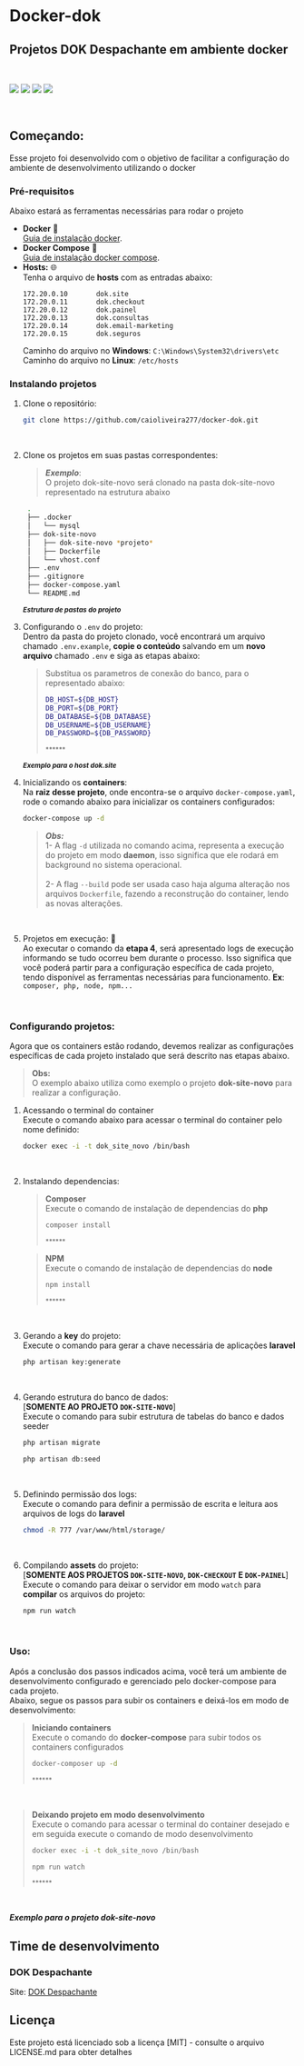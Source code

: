 # **Docker-dok**
## Projetos **DOK Despachante** em ambiente **docker**

<br>
<p float="left">
<img src="https://img.shields.io/badge/Laravel-FF2D20?style=for-the-badge&logo=laravel&logoColor=white">
<img src="https://img.shields.io/badge/MySQL-00000F?style=for-the-badge&logo=mysql&logoColor=white">
<img src="https://img.shields.io/badge/Docker-2CA5E0?style=for-the-badge&logo=docker&logoColor=white">
<img src="https://img.shields.io/badge/Node.js-339933?style=for-the-badge&logo=nodedotjs&logoColor=white">
</p>
<br>

<!-- GETTING STARTED -->
## Começando:

Esse projeto foi desenvolvido com o objetivo de facilitar a configuração do ambiente de desenvolvimento utilizando o docker

### Pré-requisitos

Abaixo estará as ferramentas necessárias para rodar o projeto
* **Docker** 🐳<br>
  [Guia de instalação docker](https://docs.docker.com/get-docker/).
* **Docker Compose** 🐳<br>
  [Guia de instalação docker compose](https://docs.docker.com/compose/install/).
* **Hosts:** 🌐<br>
    Tenha o arquivo de **hosts** com as entradas abaixo:
    ```vim
    172.20.0.10       dok.site
    172.20.0.11       dok.checkout
    172.20.0.12       dok.painel
    172.20.0.13       dok.consultas
    172.20.0.14       dok.email-marketing
    172.20.0.15       dok.seguros
    ```
    Caminho do arquivo no **Windows**: `C:\Windows\System32\drivers\etc`<br>
    Caminho do arquivo no **Linux**: `/etc/hosts`<br>

### Instalando projetos

1. Clone o repositório:
   ```sh
   git clone https://github.com/caioliveira277/docker-dok.git
   ```
   <br>
   
2. Clone os projetos em suas pastas correspondentes:
    >***Exemplo***: <br>
    O projeto dok-site-novo será clonado na pasta dok-site-novo representado na estrutura abaixo
   ```sh
    .
    ├── .docker
    │   └── mysql
    ├── dok-site-novo
    │   ├── dok-site-novo *projeto*
    │   ├── Dockerfile
    │   └── vhost.conf
    ├── .env
    ├── .gitignore
    ├── docker-compose.yaml
    └── README.md
    ```
    <small>***Estrutura de pastas do projeto***</small>
    <br>
    
3. Configurando o `.env` do projeto: <br>
    Dentro da pasta do projeto clonado, você encontrará um arquivo chamado `.env.example`, **copie o conteúdo** salvando em um **novo arquivo** chamado `.env` e siga as etapas abaixo:

    >Substitua os parametros de conexão do banco, para o representado abaixo:
    >```sh
    >DB_HOST=${DB_HOST}
    >DB_PORT=${DB_PORT}
    >DB_DATABASE=${DB_DATABASE}
    >DB_USERNAME=${DB_USERNAME}
    >DB_PASSWORD=${DB_PASSWORD}
    >```
    ><small>******</small>
    
    <small>***Exemplo para o host dok.site***</small>
    <br>

4. Inicializando os **containers**: <br>
    Na **raiz desse projeto**, onde encontra-se o arquivo `docker-compose.yaml`, rode o comando abaixo para inicializar os containers configurados:
    ```sh
    docker-compose up -d
    ```
    >***Obs:*** <br>
    >1- A flag `-d` utilizada no comando acima, representa a execução do projeto em modo **daemon**, isso significa que ele rodará em background no sistema operacional. <br><br>
    >2- A flag `--build` pode ser usada caso haja alguma alteração nos arquivos `Dockerfile`, fazendo a reconstrução do container, lendo as novas alterações.
    <br>

5. Projetos em execução: 🚀<br>
    Ao executar o comando da **etapa 4**, será apresentado logs de execução informando se tudo ocorreu bem durante o processo. Isso significa que você poderá partir para a configuração específica de cada projeto, tendo disponível as ferramentas necessárias para funcionamento. **Ex**: `composer, php, node, npm...`
    <br>

    <br>


### Configurando projetos:

Agora que os containers estão rodando, devemos realizar as configurações específicas de cada projeto instalado que será descrito nas etapas abaixo.
>**Obs:** <br>
>O exemplo abaixo utiliza como exemplo o projeto **dok-site-novo** para realizar a configuração.

1. Acessando o terminal do container<br>
    Execute o comando abaixo para acessar o terminal do container pelo nome definido:
    ```sh
    docker exec -i -t dok_site_novo /bin/bash
    ```
    <br>

2. Instalando dependencias:<br>
    >**Composer**<br>
    >Execute o comando de instalação de dependencias do **php**
    >```sh
    >composer install
    >```
    ><small>******</small>

    >**NPM**<br>
    >Execute o comando de instalação de dependencias do **node**
    >```sh
    >npm install
    >```
    ><small>******</small>
    <br>

3. Gerando a **key** do projeto:<br>
    Execute o comando para gerar a chave necessária de aplicações **laravel**
    ```sh
    php artisan key:generate 
    ```
    <br>

4. Gerando estrutura do banco de dados:<br>
    [**SOMENTE AO PROJETO `DOK-SITE-NOVO`**]<br>
    Execute o comando para subir estrutura de tabelas do banco e dados seeder
    ```sh
    php artisan migrate
    ```
    ```sh
    php artisan db:seed
    ```
    <br>

5. Definindo permissão dos logs:<br>
    Execute o comando para definir a permissão de escrita e leitura aos arquivos de logs do **laravel**
    ```sh
    chmod -R 777 /var/www/html/storage/
    ```
    <br>

6. Compilando **assets** do projeto:<br>
    [**SOMENTE AOS PROJETOS `DOK-SITE-NOVO`, `DOK-CHECKOUT` E `DOK-PAINEL`**]<br>
    Execute o comando para deixar o servidor em modo `watch` para **compilar** os arquivos do projeto:
    ```sh
    npm run watch
    ```
    <br>

### Uso:

Após a conclusão dos passos indicados acima, você terá um ambiente de desenvolvimento configurado e gerenciado pelo docker-compose para cada projeto.<br>
Abaixo, segue os passos para subir os containers e deixá-los em modo de desenvolvimento:<br>

>**Iniciando containers**<br>
>Execute o comando do **docker-compose** para subir todos os containers configurados
>```sh
>docker-composer up -d
>```
><small>******</small>
<br>

>**Deixando projeto em modo desenvolvimento**<br>
>Execute o comando para acessar o terminal do container desejado e em seguida execute o comando de modo desenvolvimento
>```sh
>docker exec -i -t dok_site_novo /bin/bash
>```
>```sh
>npm run watch
>```
><small>******</small>
<br>

***Exemplo para o projeto dok-site-novo***


## Time de desenvolvimento
### **DOK Despachante**

Site: [DOK Despachante](https://www.despachantedok.com.br/)

## Licença

Este projeto está licenciado sob a licença [MIT] - consulte o arquivo LICENSE.md para obter detalhes